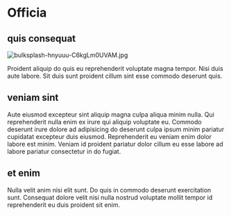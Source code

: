 # Officia

## quis consequat

<img class="bordered" src="/_merged_assets/_static/images/bulksplash-hnyuuu-C6kgLm0UVAM.jpg" alt="bulksplash-hnyuuu-C6kgLm0UVAM.jpg" />

Proident aliquip do quis eu reprehenderit voluptate magna tempor. Nisi duis aute labore. Sit duis sunt proident cillum sint esse commodo deserunt quis.

## veniam sint

Aute eiusmod excepteur sint aliquip magna culpa aliqua minim nulla. Qui reprehenderit nulla enim ex irure qui aliquip voluptate eu. Commodo deserunt irure dolore ad adipisicing do deserunt culpa ipsum minim pariatur cupidatat excepteur duis eiusmod. Reprehenderit eu veniam enim dolor labore est minim. Veniam id proident pariatur dolor cillum eu esse labore ad labore pariatur consectetur in do fugiat.

## et enim

Nulla velit anim nisi elit sunt. Do quis in commodo deserunt exercitation sunt. Consequat dolore velit nisi nulla nostrud voluptate mollit tempor id reprehenderit eu duis proident sit enim.